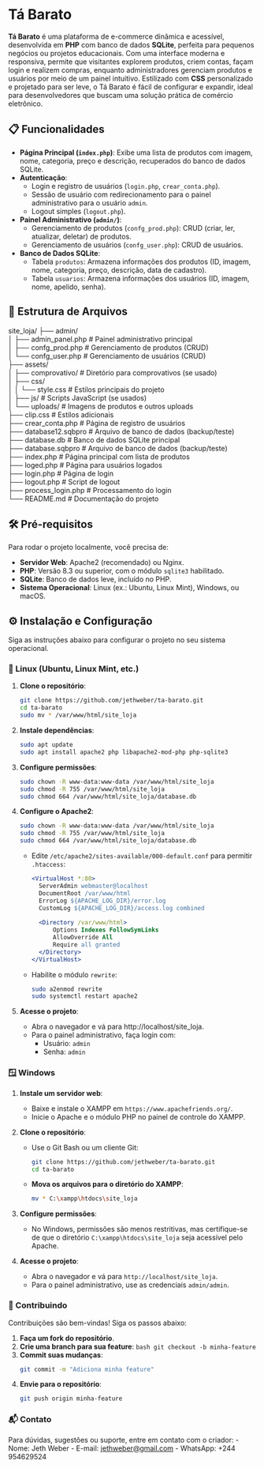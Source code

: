 # Tá Barato

**Tá Barato** é uma plataforma de e-commerce dinâmica e acessível, desenvolvida em **PHP** com banco de dados **SQLite**, perfeita para pequenos negócios ou projetos educacionais. Com uma interface moderna e responsiva, permite que visitantes explorem produtos, criem contas, façam login e realizem compras, enquanto administradores gerenciam produtos e usuários por meio de um painel intuitivo. Estilizado com **CSS** personalizado e projetado para ser leve, o Tá Barato é fácil de configurar e expandir, ideal para desenvolvedores que buscam uma solução prática de comércio eletrônico.

## 📋 Funcionalidades

- **Página Principal (`index.php`)**: Exibe uma lista de produtos com imagem, nome, categoria, preço e descrição, recuperados do banco de dados SQLite.
- **Autenticação**:
  - Login e registro de usuários (`login.php`, `crear_conta.php`).
  - Sessão de usuário com redirecionamento para o painel administrativo para o usuário `admin`.
  - Logout simples (`logout.php`).
- **Painel Administrativo (`admin/`)**:
  - Gerenciamento de produtos (`confg_prod.php`): CRUD (criar, ler, atualizar, deletar) de produtos.
  - Gerenciamento de usuários (`confg_user.php`): CRUD de usuários.
- **Banco de Dados SQLite**:
  - Tabela `produtos`: Armazena informações dos produtos (ID, imagem, nome, categoria, preço, descrição, data de cadastro).
  - Tabela `usuarios`: Armazena informações dos usuários (ID, imagem, nome, apelido, senha).

## 📂 Estrutura de Arquivos
site_loja/
├── admin/ <br>
│   ├── admin_panel.php       # Painel administrativo principal<br>
│   ├── confg_prod.php        # Gerenciamento de produtos (CRUD)<br>
│   └── confg_user.php        # Gerenciamento de usuários (CRUD)<br>
├── assets/<br>
│   ├── comprovativo/         # Diretório para comprovativos (se usado)<br>
│   ├── css/<br>
│   │   └── style.css         # Estilos principais do projeto<br>
│   ├── js/                   # Scripts JavaScript (se usados)<br>
│   └── uploads/              # Imagens de produtos e outros uploads<br>
├── clip.css                  # Estilos adicionais<br>
├── crear_conta.php           # Página de registro de usuários<br>
├── database12.sqbpro         # Arquivo de banco de dados (backup/teste)<br>
├── database.db               # Banco de dados SQLite principal<br>
├── database.sqbpro           # Arquivo de banco de dados (backup/teste)<br>
├── index.php                 # Página principal com lista de produtos<br>
├── loged.php                 # Página para usuários logados<br>
├── login.php                 # Página de login<br>
├── logout.php                # Script de logout<br>
├── process_login.php         # Processamento do login<br>
└── README.md                 # Documentação do projeto<br>



## 🛠️ Pré-requisitos

Para rodar o projeto localmente, você precisa de:

- **Servidor Web**: Apache2 (recomendado) ou Nginx.
- **PHP**: Versão 8.3 ou superior, com o módulo `sqlite3` habilitado.
- **SQLite**: Banco de dados leve, incluído no PHP.
- **Sistema Operacional**: Linux (ex.: Ubuntu, Linux Mint), Windows, ou macOS.

## ⚙️ Instalação e Configuração

Siga as instruções abaixo para configurar o projeto no seu sistema operacional.

### 🐧 Linux (Ubuntu, Linux Mint, etc.)

1. **Clone o repositório**:
   ```bash
   git clone https://github.com/jethweber/ta-barato.git
   cd ta-barato
   sudo mv * /var/www/html/site_loja
   ```
   
2. **Instale dependências**:
    ```bash
    sudo apt update
    sudo apt install apache2 php libapache2-mod-php php-sqlite3
    ```
3. **Configure permissões**:
    ```bash
    sudo chown -R www-data:www-data /var/www/html/site_loja
    sudo chmod -R 755 /var/www/html/site_loja
    sudo chmod 664 /var/www/html/site_loja/database.db
    ```

4. **Configure o Apache2**:
     ```bash
    sudo chown -R www-data:www-data /var/www/html/site_loja
    sudo chmod -R 755 /var/www/html/site_loja
    sudo chmod 664 /var/www/html/site_loja/database.db
    ```
     - Edite ```/etc/apache2/sites-available/000-default.conf``` para permitir ```.htaccess```:
        ```apache
        <VirtualHost *:80>
          ServerAdmin webmaster@localhost
          DocumentRoot /var/www/html
          ErrorLog ${APACHE_LOG_DIR}/error.log
          CustomLog ${APACHE_LOG_DIR}/access.log combined
      
          <Directory /var/www/html>
              Options Indexes FollowSymLinks
              AllowOverride All
              Require all granted
          </Directory>
        </VirtualHost>
        ```  
      - Habilite o módulo ```rewrite```:
          ```bash
          sudo a2enmod rewrite
          sudo systemctl restart apache2
          ``` 
5. **Acesse o projeto**:

    - Abra o navegador e vá para http://localhost/site_loja.
    - Para o painel administrativo, faça login com:
        - Usuário: ```admin```
        - Senha: ```admin```


### 🪟 Windows

 1. **Instale um servidor web**:
    - Baixe e instale o XAMPP em ```https://www.apachefriends.org/```.
    - Inicie o Apache e o módulo PHP no painel de controle do XAMPP.

 2. **Clone o repositório**:
    - Use o Git Bash ou um cliente Git:
      ```bash
      git clone https://github.com/jethweber/ta-barato.git
      cd ta-barato
      ```
      
    - **Mova os arquivos para o diretório do XAMPP**:
      ```bash
      mv * C:\xampp\htdocs\site_loja
      ```
 3. **Configure permissões**:

    - No Windows, permissões são menos restritivas, mas certifique-se de que o diretório ```C:\xampp\htdocs\site_loja``` seja acessível pelo Apache.
   
 4. **Acesse o projeto**: 
    - Abra o navegador e vá para ```http://localhost/site_loja```.
    - Para o painel administrativo, use as credenciais ```admin/admin```.
   

### 🤝 Contribuindo

Contribuições são bem-vindas! Siga os passos abaixo:
1. **Faça um fork do repositório**.
2. **Crie uma branch para sua feature**:
       ```bash
       git checkout -b minha-feature
       ```
3. **Commit suas mudanças**:
    ```bash
    git commit -m "Adiciona minha feature"
    ```
4. **Envie para o repositório**:
    ```bash
    git push origin minha-feature
    ```

### 📬 Contato

Para dúvidas, sugestões ou suporte, entre em contato com o criador:
    - Nome: Jeth Weber
    - E-mail: jethweber@gmail.com
    - WhatsApp: +244 954629524

